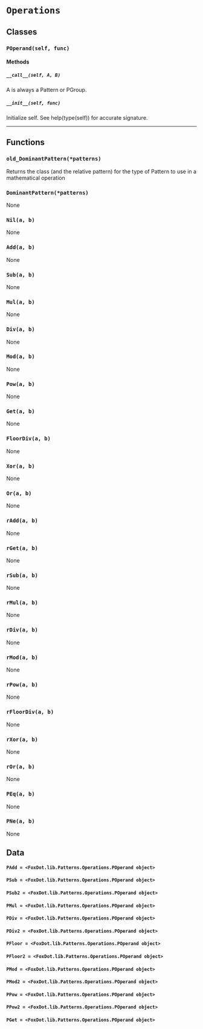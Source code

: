 # `Operations`

## Classes

### `POperand(self, func)`



#### Methods

##### `__call__(self, A, B)`

A is always a Pattern or PGroup.

##### `__init__(self, func)`

Initialize self.  See help(type(self)) for accurate signature.

---

## Functions

### `old_DominantPattern(*patterns)`

Returns the class (and the relative pattern) for the
type of Pattern to use in a mathematical operation 

### `DominantPattern(*patterns)`

None

### `Nil(a, b)`

None

### `Add(a, b)`

None

### `Sub(a, b)`

None

### `Mul(a, b)`

None

### `Div(a, b)`

None

### `Mod(a, b)`

None

### `Pow(a, b)`

None

### `Get(a, b)`

None

### `FloorDiv(a, b)`

None

### `Xor(a, b)`

None

### `Or(a, b)`

None

### `rAdd(a, b)`

None

### `rGet(a, b)`

None

### `rSub(a, b)`

None

### `rMul(a, b)`

None

### `rDiv(a, b)`

None

### `rMod(a, b)`

None

### `rPow(a, b)`

None

### `rFloorDiv(a, b)`

None

### `rXor(a, b)`

None

### `rOr(a, b)`

None

### `PEq(a, b)`

None

### `PNe(a, b)`

None

## Data

#### `PAdd = <FoxDot.lib.Patterns.Operations.POperand object>`

#### `PSub = <FoxDot.lib.Patterns.Operations.POperand object>`

#### `PSub2 = <FoxDot.lib.Patterns.Operations.POperand object>`

#### `PMul = <FoxDot.lib.Patterns.Operations.POperand object>`

#### `PDiv = <FoxDot.lib.Patterns.Operations.POperand object>`

#### `PDiv2 = <FoxDot.lib.Patterns.Operations.POperand object>`

#### `PFloor = <FoxDot.lib.Patterns.Operations.POperand object>`

#### `PFloor2 = <FoxDot.lib.Patterns.Operations.POperand object>`

#### `PMod = <FoxDot.lib.Patterns.Operations.POperand object>`

#### `PMod2 = <FoxDot.lib.Patterns.Operations.POperand object>`

#### `PPow = <FoxDot.lib.Patterns.Operations.POperand object>`

#### `PPow2 = <FoxDot.lib.Patterns.Operations.POperand object>`

#### `PGet = <FoxDot.lib.Patterns.Operations.POperand object>`

